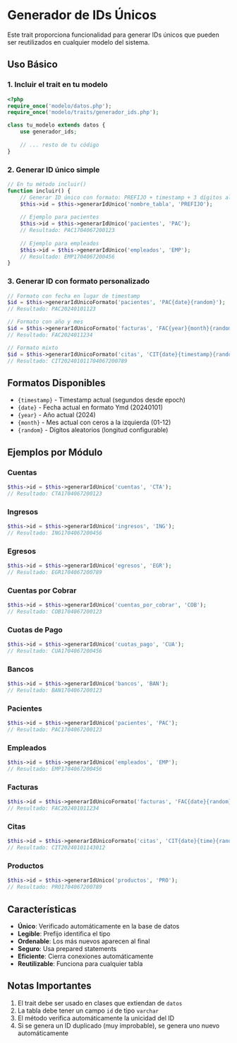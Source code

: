 # Generador de IDs Únicos

Este trait proporciona funcionalidad para generar IDs únicos que pueden ser reutilizados en cualquier modelo del sistema.

## Uso Básico

### 1. Incluir el trait en tu modelo

```php
<?php
require_once('modelo/datos.php');
require_once('modelo/traits/generador_ids.php');

class tu_modelo extends datos {
    use generador_ids;
    
    // ... resto de tu código
}
```

### 2. Generar ID único simple

```php
// En tu método incluir()
function incluir() {
    // Generar ID único con formato: PREFIJO + timestamp + 3 dígitos aleatorios
    $this->id = $this->generarIdUnico('nombre_tabla', 'PREFIJO');
    
    // Ejemplo para pacientes
    $this->id = $this->generarIdUnico('pacientes', 'PAC');
    // Resultado: PAC1704067200123
    
    // Ejemplo para empleados
    $this->id = $this->generarIdUnico('empleados', 'EMP');
    // Resultado: EMP1704067200456
}
```

### 3. Generar ID con formato personalizado

```php
// Formato con fecha en lugar de timestamp
$id = $this->generarIdUnicoFormato('pacientes', 'PAC{date}{random}');
// Resultado: PAC20240101123

// Formato con año y mes
$id = $this->generarIdUnicoFormato('facturas', 'FAC{year}{month}{random}', ['longitud_random' => 4]);
// Resultado: FAC2024011234

// Formato mixto
$id = $this->generarIdUnicoFormato('citas', 'CIT{date}{timestamp}{random}');
// Resultado: CIT202401011704067200789
```

## Formatos Disponibles

- `{timestamp}` - Timestamp actual (segundos desde epoch)
- `{date}` - Fecha actual en formato Ymd (20240101)
- `{year}` - Año actual (2024)
- `{month}` - Mes actual con ceros a la izquierda (01-12)
- `{random}` - Dígitos aleatorios (longitud configurable)

## Ejemplos por Módulo

### Cuentas
```php
$this->id = $this->generarIdUnico('cuentas', 'CTA');
// Resultado: CTA1704067200123
```

### Ingresos
```php
$this->id = $this->generarIdUnico('ingresos', 'ING');
// Resultado: ING1704067200456
```

### Egresos
```php
$this->id = $this->generarIdUnico('egresos', 'EGR');
// Resultado: EGR1704067200789
```

### Cuentas por Cobrar
```php
$this->id = $this->generarIdUnico('cuentas_por_cobrar', 'COB');
// Resultado: COB1704067200123
```

### Cuotas de Pago
```php
$this->id = $this->generarIdUnico('cuotas_pago', 'CUA');
// Resultado: CUA1704067200456
```

### Bancos
```php
$this->id = $this->generarIdUnico('bancos', 'BAN');
// Resultado: BAN1704067200123
```

### Pacientes
```php
$this->id = $this->generarIdUnico('pacientes', 'PAC');
// Resultado: PAC1704067200123
```

### Empleados
```php
$this->id = $this->generarIdUnico('empleados', 'EMP');
// Resultado: EMP1704067200456
```

### Facturas
```php
$this->id = $this->generarIdUnicoFormato('facturas', 'FAC{date}{random}', ['longitud_random' => 4]);
// Resultado: FAC202401011234
```

### Citas
```php
$this->id = $this->generarIdUnicoFormato('citas', 'CIT{date}{time}{random}', ['longitud_random' => 2]);
// Resultado: CIT20240101143012
```

### Productos
```php
$this->id = $this->generarIdUnico('productos', 'PRO');
// Resultado: PRO1704067200789
```

## Características

- **Único**: Verificado automáticamente en la base de datos
- **Legible**: Prefijo identifica el tipo
- **Ordenable**: Los más nuevos aparecen al final
- **Seguro**: Usa prepared statements
- **Eficiente**: Cierra conexiones automáticamente
- **Reutilizable**: Funciona para cualquier tabla

## Notas Importantes

1. El trait debe ser usado en clases que extiendan de `datos`
2. La tabla debe tener un campo `id` de tipo `varchar`
3. El método verifica automáticamente la unicidad del ID
4. Si se genera un ID duplicado (muy improbable), se genera uno nuevo automáticamente 